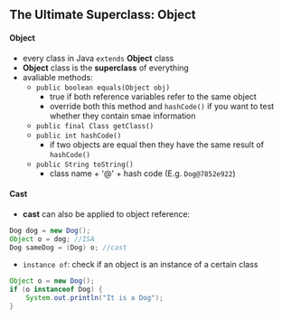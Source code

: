 ## The Ultimate Superclass: Object

#### Object
* every class in Java ``extends`` **Object** class
* **Object** class is the **superclass** of everything
* avaliable methods:
	* ``public boolean equals(Object obj)``
		* true if both reference variables refer to the same object
		* override both this method and ``hashCode()`` if you want to test whether they contain smae information
	* ``public final Class getClass()``
	* ``public int hashCode()``
		* if two objects are equal then they have the same result of ``hashCode()``
	* ``public String toString()``
		* class name + '@' + hash code (E.g. ``Dog@7852e922``)
#### Cast
* **cast** can also be applied to object reference:
```Java
Dog dog = new Dog();
Object o = dog;	//ISA
Dog sameDog = (Dog) o; //cast
```
* ``instance of``: check if an object is an instance of a certain class
```Java
Object o = new Dog();
if (o instanceof Dog) {
	System.out.println("It is a Dog");
}
```
